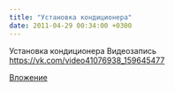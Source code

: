 ```yaml
---
title: "Установка кондиционера"
date: 2011-04-29 00:34:00 +0300
---
```


Установка кондиционера
Видеозапись
https://vk.com/video41076938_159645477

[Вложение](https://vk.com/video41076938_159645477)
